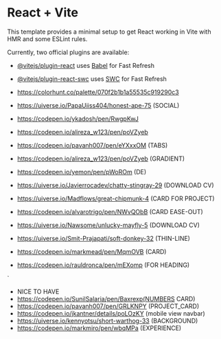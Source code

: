 # React + Vite

This template provides a minimal setup to get React working in Vite with HMR and some ESLint rules.

Currently, two official plugins are available:

- [@vitejs/plugin-react](https://github.com/vitejs/vite-plugin-react/blob/main/packages/plugin-react/README.md) uses [Babel](https://babeljs.io/) for Fast Refresh
- [@vitejs/plugin-react-swc](https://github.com/vitejs/vite-plugin-react-swc) uses [SWC](https://swc.rs/) for Fast Refresh
- https://colorhunt.co/palette/070f2b1b1a55535c919290c3
- https://uiverse.io/PapaUiiss404/honest-ape-75 (SOCIAL)
- https://codepen.io/ykadosh/pen/RwgpKwJ
- https://codepen.io/alireza_w123/pen/poVZyeb
- https://codepen.io/pavanh007/pen/eYXxxOM (TABS)
- https://codepen.io/alireza_w123/pen/poVZyeb (GRADIENT)
- https://codepen.io/yemon/pen/pWoROm (DE)
- https://uiverse.io/Javierrocadev/chatty-stingray-29 (DOWNLOAD CV)
- https://uiverse.io/Madflows/great-chipmunk-4 (CARD FOR PROJECT)

- https://codepen.io/alvarotrigo/pen/NWvQObB (CARD EASE-OUT)
- https://uiverse.io/Nawsome/unlucky-mayfly-5 (DOWNLOAD CV)

- https://uiverse.io/Smit-Prajapati/soft-donkey-32 (THIN-LINE)


- https://codepen.io/markmead/pen/MqmOVB (CARD)
- https://codepen.io/rauldronca/pen/mEXomp (FOR HEADING)

`


- NICE TO HAVE
- https://codepen.io/SunilSalaria/pen/Baxrexp(NUMBERS CARD)
- https://codepen.io/pavanh007/pen/GRLKNPY (PROJECT_CARD)
- https://codepen.io/jkantner/details/poLOzKY (mobile view navbar)
- https://uiverse.io/kennyotsu/short-warthog-33 (BACKGROUND)
- https://codepen.io/markmiro/pen/wbqMPa (EXPERIENCE)